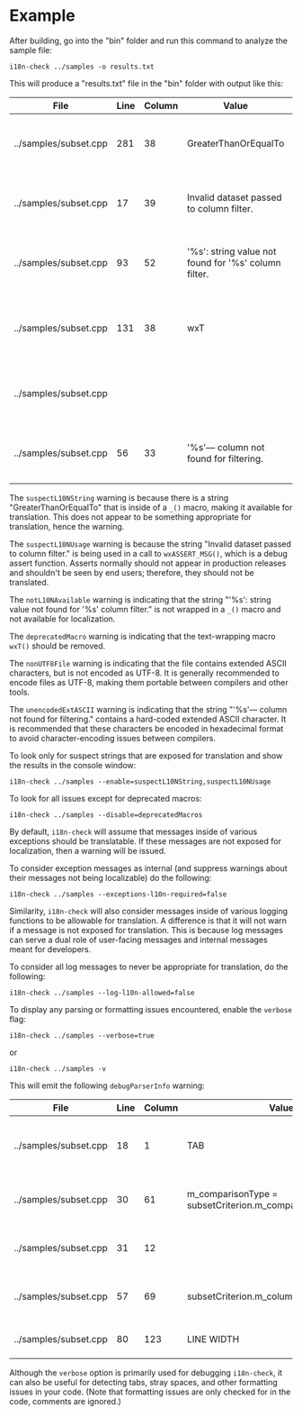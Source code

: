 # Example

After building, go into the "bin" folder and run this command
to analyze the sample file:

```shellscript
i18n-check ../samples -o results.txt
```

This will produce a "results.txt" file in the "bin" folder with
output like this:

| File  | Line | Column | Value| Explanation | WarningID |
|-----------|-----------|-----------|-----------|-----------|-----------|
| ../samples/subset.cpp | 281 | 38 | GreaterThanOrEqualTo | String available for translation that probably should not be in function call: _ | [suspectL10NString]
| ../samples/subset.cpp | 17 | 39 | Invalid dataset passed to column filter. | Localizable string being used within non-user facing function call: wxASSERT_MSG | [suspectL10NUsage]
| ../samples/subset.cpp | 93 | 52 | '%s': string value not found for '%s' column filter. | String not available for translation in function call: std::runtime_error | [notL10NAvailable]
| ../samples/subset.cpp | 131 | 38 | wxT | Deprecated text macro that can be removed. (Add 'L' in front of string to make it double-byte.) | [deprecatedMacro]
| ../samples/subset.cpp |  |  |  | File contains extended ASCII characters, but is not encoding as UTF-8. | [nonUTF8File]
| ../samples/subset.cpp | 56 | 33 | '%s'— column not found for filtering. | String contains extended ASCII characters that should be encoded. | [unencodedExtASCII]

The `suspectL10NString` warning is because there is a string "GreaterThanOrEqualTo" that is inside of a `_()`
macro, making it available for translation. This does not appear to be something appropriate for
translation, hence the warning.

The `suspectL10NUsage` warning is because the string "Invalid dataset passed to column filter." is being used
in a call to `wxASSERT_MSG()`, which is a debug assert function. Asserts normally should not appear
in production releases and shouldn't be seen by end users; therefore, they should not be translated.

The `notL10NAvailable` warning is indicating that the string "'%s': string value not found for '%s' column filter." is
not wrapped in a `_()` macro and not available for localization.

The `deprecatedMacro` warning is indicating that the text-wrapping macro `wxT()` should be removed.

The `nonUTF8File` warning is indicating that the file contains extended ASCII characters, but
is not encoded as UTF-8. It is generally recommended to encode files as UTF-8, making them portable between compilers and other tools.

The `unencodedExtASCII` warning is indicating that the string "'%s'— column not found for filtering." contains a hard-coded
extended ASCII character. It is recommended that these characters be encoded in hexadecimal format to avoid
character-encoding issues between compilers.

To look only for suspect strings that are exposed for translation and show the results
in the console window:

```shellscript
i18n-check ../samples --enable=suspectL10NString,suspectL10NUsage
```

To look for all issues except for deprecated macros:

```shellscript
i18n-check ../samples --disable=deprecatedMacros
```

By default, `i18n-check` will assume that messages inside of various exceptions should be translatable.
If these messages are not exposed for localization, then a warning will be issued.

To consider exception messages as internal (and suppress warnings about their messages not being localizable)
do the following:

```shellscript
i18n-check ../samples --exceptions-l10n-required=false
```

Similarity, `i18n-check` will also consider messages inside of various logging functions to be allowable
for translation. A difference is that it will not warn if a message is not exposed for translation. This is because
log messages can serve a dual role of user-facing messages and internal messages meant for developers.

To consider all log messages to never be appropriate for translation, do the following:

```shellscript
i18n-check ../samples --log-l10n-allowed=false
```

To display any parsing or formatting issues encountered, enable the `verbose` flag:

```shellscript
i18n-check ../samples --verbose=true
```

or

```shellscript
i18n-check ../samples -v
```

This will emit the following `debugParserInfo` warning:

| File  | Line | Column | Value| Explanation | WarningID |
|-----------|-----------|-----------|-----------|-----------|-----------|
| ../samples/subset.cpp | 18 | 1 | TAB | Tab detected in file; prefer using spaces. | [debugParserInfo]
| ../samples/subset.cpp | 30 | 61 | m_comparisonType = subsetCriterion.m_comparisonType; | Stray space(s) detected at end of line. | [debugParserInfo]
| ../samples/subset.cpp | 31 | 12 | | Stray space(s) detected at end of line. | [debugParserInfo]
| ../samples/subset.cpp | 57 | 69 | subsetCriterion.m_columnName).ToUTF8()); | Stray space(s) detected at end of line. | [debugParserInfo]
| ../samples/subset.cpp | 80 | 123 | LINE WIDTH | Line is 123 characters long. | [debugParserInfo]

Although the `verbose` option is primarily used for debugging `i18n-check`, it can also be useful for detecting tabs, stray spaces,
and other formatting issues in your code. (Note that formatting issues are only checked for in the code,
comments are ignored.)